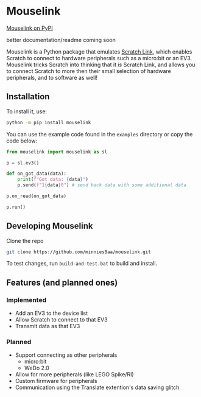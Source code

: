 # Mouselink

[Mouselink on PyPI](https://pypi.org/project/mouselink/)

better documentation/readme coming soon

Mouselink is a Python package that emulates [Scratch Link](https://scratch.mit.edu/download/scratch-link), which enables Scratch to connect to hardware peripherals such as a micro:bit or an EV3. Mouselink tricks Scratch into thinking that it *is* Scratch Link, and allows you to connect Scratch to more then their small selection of hardware peripherals, and to software as well!

## Installation

To install it, use:

```bash
python -m pip install mouselink
```

You can use the example code found in the `examples` directory or copy the code below:

```python
from mouselink import mouselink as sl

p = sl.ev3()

def on_got_data(data):
    print(f"Got data: {data}")
    p.send(f"1{data}0") # send back data with some additional data

p.on_read(on_got_data)

p.run()
```

## Developing Mouselink

Clone the repo

```bash
git clone https://github.com/minniesBaa/mouselink.git
```

To test changes, run `build-and-test.bat` to build and install.

## Features (and planned ones)

### Implemented

- Add an EV3 to the device list
- Allow Scratch to connect to that EV3
- Transmit data as that EV3

### Planned

- Support connecting as other peripherals
  - micro:bit
  - WeDo 2.0
- Allow for more peripherals (like LEGO Spike/RI)
- Custom firmware for peripherals
- Communication using the Translate extention's data saving glitch
